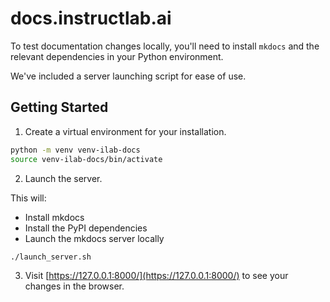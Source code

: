# docs.instructlab.ai

To test documentation changes locally, you'll need to install `mkdocs` and the relevant dependencies in your Python environment.

We've included a server launching script for ease of use.

## Getting Started

1. Create a virtual environment for your installation.

```bash
python -m venv venv-ilab-docs
source venv-ilab-docs/bin/activate
```

2. Launch the server.

This will:
* Install mkdocs
* Install the PyPI dependencies
* Launch the mkdocs server locally

```bash
./launch_server.sh
```

3. Visit [https://127.0.0.1:8000/](https://127.0.0.1:8000/) to see your changes in the browser.
